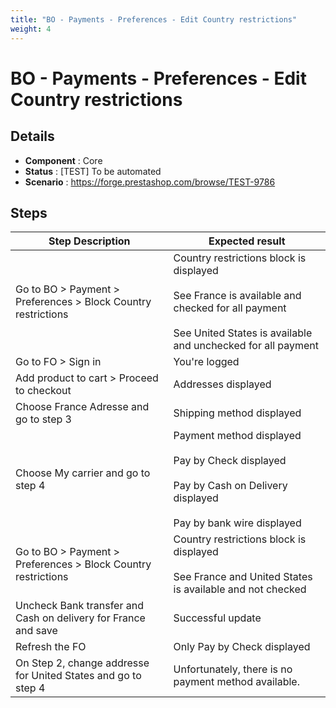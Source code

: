 ```yaml
---
title: "BO - Payments - Preferences - Edit Country restrictions"
weight: 4
---
```


# BO - Payments - Preferences - Edit Country restrictions
## Details
* **Component** : Core
* **Status** : [TEST] To be automated
* **Scenario** : https://forge.prestashop.com/browse/TEST-9786

## Steps
| Step Description | Expected result |
| ----- | ----- |
| Go to BO > Payment > Preferences > Block Country restrictions | Country restrictions block is displayed<br><br>See France is available and checked for all payment<br><br>See United States is available and unchecked for all payment |
| Go to FO > Sign in | You're logged |
| Add product to cart > Proceed to checkout | Addresses displayed |
| Choose France Adresse and go to step 3 | Shipping method displayed |
| Choose My carrier and go to step 4 | Payment method displayed<br><br>Pay by Check displayed<br><br>Pay by Cash on Delivery displayed<br><br>Pay by bank wire displayed |
| Go to BO > Payment > Preferences > Block Country restrictions | Country restrictions block is displayed<br><br>See France and United States is available and not checked |
| Uncheck Bank transfer and Cash on delivery for France and save | Successful update |
| Refresh the FO | Only Pay by Check displayed |
| On Step 2, change addresse for United States and go to step 4 | Unfortunately, there is no payment method available. |
